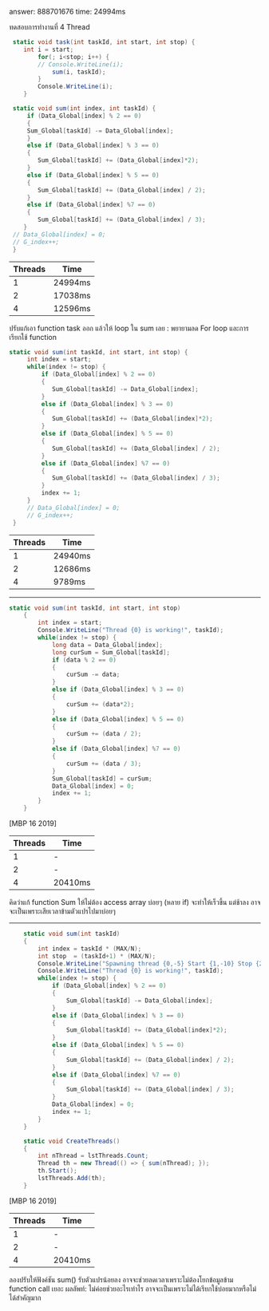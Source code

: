 answer: 888701676
time: 24994ms

ทดสอบการทำงานที่ 4 Thread

```C#
 static void task(int taskId, int start, int stop) {
 	int i = start;
 		for(; i<stop; i++) {
 		// Console.WriteLine(i);
			sum(i, taskId);
 		}
 		Console.WriteLine(i);
 	}

 static void sum(int index, int taskId) {
	 if (Data_Global[index] % 2 == 0)
	 {
	 Sum_Global[taskId] -= Data_Global[index];
	 }
	 else if (Data_Global[index] % 3 == 0)
	 {
	 	Sum_Global[taskId] += (Data_Global[index]*2);
	 }
	 else if (Data_Global[index] % 5 == 0)
	 {
	 	Sum_Global[taskId] += (Data_Global[index] / 2);
	 }
	 else if (Data_Global[index] %7 == 0)
	 {
	 	Sum_Global[taskId] += (Data_Global[index] / 3);
 	}
 // Data_Global[index] = 0;
 // G_index++;
 }
```

| Threads | Time    |
| ------- | ------- |
| 1       | 24994ms |
| 2       | 17038ms |
| 4       | 12596ms |

ปรับแก้เอา function task ออก แล้วให้ loop ใน sum เลย
: พยายามลด For loop และการเรียกใช้ function

```c#
static void sum(int taskId, int start, int stop) {
	 int index = start;
	 while(index != stop) {
		 if (Data_Global[index] % 2 == 0)
		 {
			Sum_Global[taskId] -= Data_Global[index];
		 }
		 else if (Data_Global[index] % 3 == 0)
		 {
			Sum_Global[taskId] += (Data_Global[index]*2);
		 }
		 else if (Data_Global[index] % 5 == 0)
		 {
			Sum_Global[taskId] += (Data_Global[index] / 2);
		 }
		 else if (Data_Global[index] %7 == 0)
		 {
			Sum_Global[taskId] += (Data_Global[index] / 3);
		 }
		 index += 1;
	 }
	 // Data_Global[index] = 0;
	 // G_index++;
 }
```

| Threads | Time    |
| ------- | ------- |
| 1       | 24940ms |
| 2       | 12686ms |
| 4       | 9789ms  |

---

```c#
static void sum(int taskId, int start, int stop)
	{
		int index = start;
		Console.WriteLine("Thread {0} is working!", taskId);
		while(index != stop) {
			long data = Data_Global[index];
			long curSum = Sum_Global[taskId];
			if (data % 2 == 0)
			{
				curSum -= data;
			}
			else if (Data_Global[index] % 3 == 0)
			{
				curSum += (data*2);
			}
			else if (Data_Global[index] % 5 == 0)
			{
				curSum += (data / 2);
			}
			else if (Data_Global[index] %7 == 0)
			{
				curSum += (data / 3);
			}
			Sum_Global[taskId] = curSum;
			Data_Global[index] = 0;
			index += 1;
		}
	}
```

[MBP 16 2019]

| Threads | Time    |
| ------- | ------- |
| 1       | -       |
| 2       | -       |
| 4       | 20410ms |

คิดว่าแก้ function Sum ให้ไม่ต้อง access array บ่อยๆ (หลาย if) จะทำให้เร็วขึ้น
แต่ช้าลง อาจจะเป็นเพราะเสียเวลาข้ามตัวแปรไปมาบ่อยๆ

---

```c#
	static void sum(int taskId)
	{
		int index = taskId * (MAX/N);
		int stop  = (taskId+1) * (MAX/N);
		Console.WriteLine("Spawning thread {0,-5} Start {1,-10} Stop {2,-10}", taskId, index, stop);
		Console.WriteLine("Thread {0} is working!", taskId);
		while(index != stop) {
			if (Data_Global[index] % 2 == 0)
			{
				Sum_Global[taskId] -= Data_Global[index];
			}
			else if (Data_Global[index] % 3 == 0)
			{
				Sum_Global[taskId] += (Data_Global[index]*2);
			}
			else if (Data_Global[index] % 5 == 0)
			{
				Sum_Global[taskId] += (Data_Global[index] / 2);
			}
			else if (Data_Global[index] %7 == 0)
			{
				Sum_Global[taskId] += (Data_Global[index] / 3);
			}
			Data_Global[index] = 0;
			index += 1;
		}  
	}

	static void CreateThreads()
	{
		int nThread = lstThreads.Count;
		Thread th = new Thread(() => { sum(nThread); });
		th.Start();
		lstThreads.Add(th);
	}
```

[MBP 16 2019]

| Threads | Time    |
| ------- | ------- |
| 1       | -       |
| 2       | -       |
| 4       | 20410ms |

ลองปรับให้ฟังค์ชัน sum() รับตัวแปรน้อยลง อาจจะช่วยลดเวลาเพราะไม่ต้องโยกข้อมูลข้าม function call เยอะ
ผลลัพท์: ไม่ค่อยช่วยอะไรเท่าไร อาจจะเป็นเพราะไม่ได้เรียกใช้บ่อยมากหรือไม่ได้สำคัญมาก